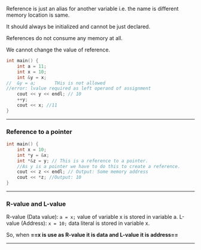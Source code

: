 Reference is just an alias for another variable i.e. the name is different memory location is same.

It should always be initialized and cannot be just declared. 

References do not consume any memory at all.

We cannot change the value of reference.

```cpp
int main() {  
	int a = 11;
    int x = 10;  
    int &y = x;  
//	&y = a;       THis is not allowed
//error: lvalue required as left operand of assignment
    cout << y << endl; // 10  
    ++y;  
    cout << x; //11  
}
```
---
### Reference to a pointer
```cpp
int main() {  
    int x = 10;  
    int *y = &x;  
    int *&z = y; // This is a reference to a pointer.  
    //As y is a pointer we have to do this to create a reference.  
    cout << z << endl; // Output: Some memory address  
    cout << *z; //Output: 10  
}
```
----
### R-value and L-value
R-value (Data value): `a = x;` value of variable x is stored in variable a.
L-value (Address): `x = 10;` data literal is stored in variable x.

So, when **==x is use as R-value it is data and L-value it is address==**

----
